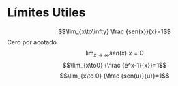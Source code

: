 # Límites Utiles 

$$\lim_{x\to\infty} \frac {sen(x)}{x}=1$$
Cero por acotado
$$\lim_{x\to\infty} {sen(x).x}=0$$
$$\lim_{x\to0} {\frac {e^x-1}{x}}=1$$
$$\lim_{x\to 0} {\frac {sen(u)}{u}}=1$$
